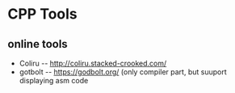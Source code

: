 # CPP Tools

## online tools
* Coliru -- http://coliru.stacked-crooked.com/
* gotbolt -- https://godbolt.org/ (only compiler part, but suuport displaying asm code 
